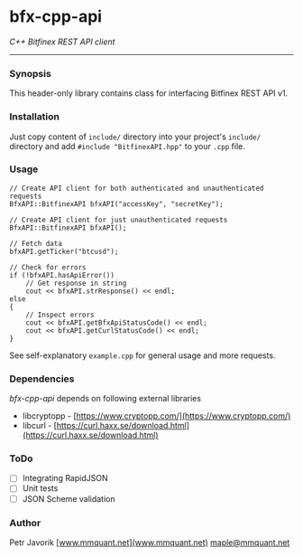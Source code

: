 # bfx-cpp-api

_C++ Bitfinex REST API client_

***

### Synopsis

This header-only library contains class for interfacing Bitfinex REST API v1.

### Installation

Just copy content of `include/` directory into your project's `include/` directory and
add `#include "BitfinexAPI.hpp"` to your `.cpp` file.

### Usage

	// Create API client for both authenticated and unauthenticated requests
	BfxAPI::BitfinexAPI bfxAPI("accessKey", "secretKey");
	
	// Create API client for just unauthenticated requests
	BfxAPI::BitfinexAPI bfxAPI();
	
	// Fetch data
	bfxAPI.getTicker("btcusd");
	
   	// Check for errors
  	if (!bfxAPI.hasApiError())
   		// Get response in string
   		cout << bfxAPI.strResponse() << endl;
    else
    {
        // Inspect errors
        cout << bfxAPI.getBfxApiStatusCode() << endl;
        cout << bfxAPI.getCurlStatusCode() << endl;
    }

See self-explanatory `example.cpp` for general usage and more requests.

### Dependencies

*bfx-cpp-api* depends on following external libraries

* libcryptopp - [https://www.cryptopp.com/](https://www.cryptopp.com/)
* libcurl - [https://curl.haxx.se/download.html](https://curl.haxx.se/download.html)

### ToDo

- [ ] Integrating RapidJSON
- [ ] Unit tests
- [ ] JSON Scheme validation

### Author

Petr Javorik [www.mmquant.net](www.mmquant.net) [maple@mmquant.net](maple@mmquant.net)
